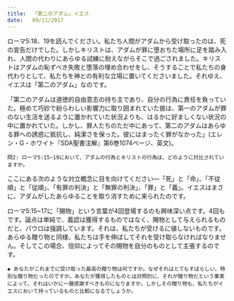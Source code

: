 ```yaml
---
title:  「第二のアダム」イエス
date:   09/11/2017
---
```


ローマ5:18、19を読んでください。私たち人間がアダムから受け取ったのは、死の宣告だけでした。しかしキリストは、アダムが罪に堕おちた場所に足を踏み入れ、人間の代わりにあらゆる試練に耐えながらそこで過ごされました。キリストはアダムの恥ずべき失敗と堕落の埋め合わせをし、そうすることで私たちの身代わりとして、私たちを神との有利な立場に置いてくださいました。それゆえ、イエスは「第二のアダム」なのです。

「第二のアダムは道徳的自由意志の持ち主であり、自分の行為に責任を負っていた。極めて巧妙で紛らわしい影響力に取り囲まれていた彼は、第一のアダムが罪のない生活を送るように置かれていた状況よりも、はるかに好ましくない状況の中に置かれていた。しかし、罪人たちのただ中にあって、第二のアダムはあらゆる罪への誘惑に抵抗し、純潔さを保った。彼にはまったく罪がなかった」(エレン・G・ホワイト『SDA聖書注解』第6巻1074ページ、英文)。

`問2: ローマ5:15~19において、アダムの行為とキリストの行為は、どのように対比されていますか。`

ここにある次のような対立概念に目を向けてください―「死」と「命」、「不従順」と「従順」、「有罪の判決」と「無罪の判決」、「罪」と「義」。イエスはまさに、アダムがしたあらゆることを取り消すために来られたのです。

ローマ5:15~17に「賜物」という言葉が4回登場するのも興味深い点です。4回もです。論点は単純で、義認は獲得するものではなく、賜物として与えられるものだと、パウロは強調しています。それは、私たちが受けるに値しないものです。あらゆる贈り物と同様、私たちは手を伸ばしてそれを受け取らなければなりません。そしてこの場合、信仰によってその賜物を自分のものとして主張するのです。

`◆ あなたがこれまでに受け取った最高の贈り物は何ですか。なぜそれはとてもすばらしい、特別な贈り物だったのですか。あなたが獲得したものとは対照的に、それが贈り物だという事実によって、それはいかに一層感謝すべきものになりますか。しかしその贈り物も、私たちがイエスにおいて持っているものと比較になるでしょうか。`
